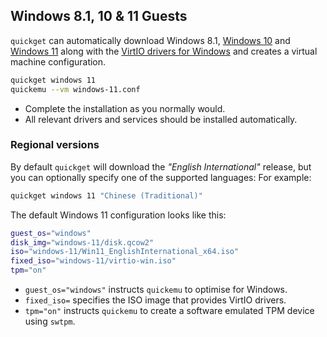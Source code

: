
## Windows 8.1, 10 & 11 Guests

`quickget` can automatically download Windows 8.1, [Windows 10](https://www.microsoft.com/en-gb/software-download/windows10ISO)
and [Windows 11](https://www.microsoft.com/en-gb/software-download/windows11)
along with the [VirtIO drivers for Windows](https://fedorapeople.org/groups/virt/virtio-win/direct-downloads/)
and creates a virtual machine configuration.

```bash
quickget windows 11
quickemu --vm windows-11.conf
```

* Complete the installation as you normally would.
* All relevant drivers and services should be installed automatically.

### Regional versions

By default `quickget` will download the *"English International"* release, but
you can optionally specify one of the supported languages: For example:

```bash
quickget windows 11 "Chinese (Traditional)"
```

The default Windows 11 configuration looks like this:

```bash
guest_os="windows"
disk_img="windows-11/disk.qcow2"
iso="windows-11/Win11_EnglishInternational_x64.iso"
fixed_iso="windows-11/virtio-win.iso"
tpm="on"
```

* `guest_os="windows"` instructs `quickemu` to optimise for Windows.
* `fixed_iso=` specifies the ISO image that provides VirtIO drivers.
* `tpm="on"` instructs `quickemu` to create a software emulated TPM device using `swtpm`.
